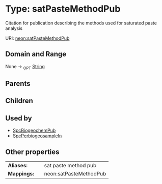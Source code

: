 
# Type: satPasteMethodPub


Citation for publication describing the methods used for saturated paste analysis

URI: [neon:satPasteMethodPub](https://data.neonscience.org/satPasteMethodPub)


## Domain and Range

None ->  <sub>OPT</sub> [String](types/String.md)

## Parents


## Children


## Used by

 * [SpcBiogeochemPub](SpcBiogeochemPub.md)
 * [SpcPerbiogeosampleIn](SpcPerbiogeosampleIn.md)

## Other properties

|  |  |  |
| --- | --- | --- |
| **Aliases:** | | sat paste method pub |
| **Mappings:** | | neon:satPasteMethodPub |

